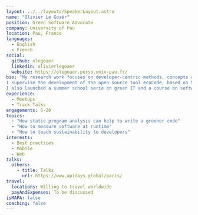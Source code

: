 ```yaml
---
layout: ../../layouts/SpeakerLayout.astro
name: "Olivier Le Goaër"
position: Green Software Advocate
company: University of Pau
location: Pau, France
languages:
  - English
  - French
social:
  github: olegoaer
  linkedin: olivierlegoaer
  website: https://olegoaer.perso.univ-pau.fr/
bio: "My research work focuses on developer-centric methods, concepts and tools to create lower-carbon software. 
I supervise the development of the open source tool ecoCode, based on SonarQube. 
I also launched a summer school serie on green IT and a course on software sustainability for students at the master's level."
experience:
  - Meetups
  - Track Talks
engagements: 6-20
topics:
  - "How static program analysis can help to write a greener code"
  - "How to measure software at runtime"
  - "How to teach sustainability to developers"
interests:
  - Best practices
  - Mobile
  - Web
talks:
  others:
    - title: Talks
      url: https://www.apidays.global/paris/
travel:
  locations: Willing to travel worldwide
  payAndExpenses: To be discussed
isMAPA: false
coaching: false
---
```

